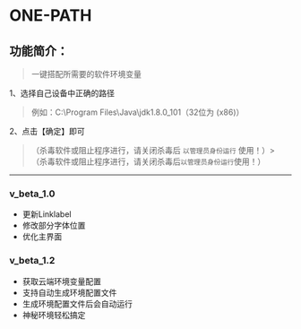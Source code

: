 # ONE-PATH

## 功能简介：

> 一键搭配所需要的软件环境变量

1、选择自己设备中正确的路径
> 例如：C:\Program Files\Java\jdk1.8.0_101（32位为 (x86)）

2、点击【确定】即可

> （杀毒软件或阻止程序进行，请关闭杀毒后 `以管理员身份运行` 使用！）> （杀毒软件或阻止程序进行，请关闭杀毒后`以管理员身份运行`使用！）

------------

### v_beta_1.0
- 更新Linklabel 
- 修改部分字体位置
- 优化主界面

### v_beta_1.2
- 获取云端环境变量配置
- 支持自动生成环境配置文件
- 生成环境配置文件后会自动运行
- 神秘环境轻松搞定
